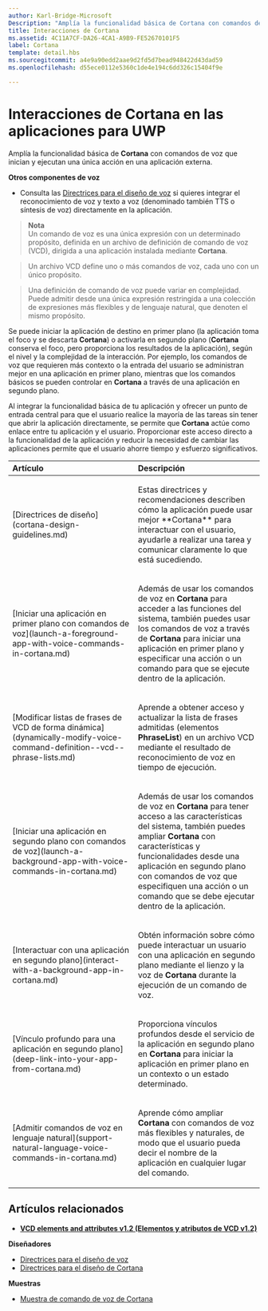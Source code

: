```yaml
---
author: Karl-Bridge-Microsoft
Description: "Amplía la funcionalidad básica de Cortana con comandos de voz que inician y ejecutan una acción única en una aplicación externa."
title: Interacciones de Cortana
ms.assetid: 4C11A7CF-DA26-4CA1-A9B9-FE52670101F5
label: Cortana
template: detail.hbs
ms.sourcegitcommit: a4e9a90edd2aae9d2fd5d7bead948422d43dad59
ms.openlocfilehash: d55ece0112e5360c1de4e194c6dd326c15404f9e

---
```


# Interacciones de Cortana en las aplicaciones para UWP




Amplía la funcionalidad básica de **Cortana** con comandos de voz que inician y ejecutan una única acción en una aplicación externa. 


**Otros componentes de voz**

-   Consulta las [Directrices para el diseño de voz](speech-interactions.md) si quieres integrar el reconocimiento de voz y texto a voz (denominado también TTS o síntesis de voz) directamente en la aplicación.

> **Nota**  
> Un comando de voz es una única expresión con un determinado propósito, definida en un archivo de definición de comando de voz (VCD), dirigida a una aplicación instalada mediante **Cortana**.

> Un archivo VCD define uno o más comandos de voz, cada uno con un único propósito.

> Una definición de comando de voz puede variar en complejidad. Puede admitir desde una única expresión restringida a una colección de expresiones más flexibles y de lenguaje natural, que denoten el mismo propósito.


Se puede iniciar la aplicación de destino en primer plano (la aplicación toma el foco y se descarta **Cortana**) o activarla en segundo plano (**Cortana** conserva el foco, pero proporciona los resultados de la aplicación), según el nivel y la complejidad de la interacción. Por ejemplo, los comandos de voz que requieren más contexto o la entrada del usuario se administran mejor en una aplicación en primer plano, mientras que los comandos básicos se pueden controlar en **Cortana** a través de una aplicación en segundo plano.

 

Al integrar la funcionalidad básica de tu aplicación y ofrecer un punto de entrada central para que el usuario realice la mayoría de las tareas sin tener que abrir la aplicación directamente, se permite que **Cortana** actúe como enlace entre tu aplicación y el usuario. Proporcionar este acceso directo a la funcionalidad de la aplicación y reducir la necesidad de cambiar las aplicaciones permite que el usuario ahorre tiempo y esfuerzo significativos.


<table>
<colgroup>
<col width="50%" />
<col width="50%" />
</colgroup>
<thead>
<tr class="header">
<th align="left">Artículo</th>
<th align="left">Descripción</th>
</tr>
</thead>
<tbody>
<tr class="odd">
<td align="left"><p>[Directrices de diseño](cortana-design-guidelines.md)</p></td>
<td align="left"><p>Estas directrices y recomendaciones describen cómo la aplicación puede usar mejor **Cortana** para interactuar con el usuario, ayudarle a realizar una tarea y comunicar claramente lo que está sucediendo.</p></td>
</tr>
<tr class="even">
<td align="left"><p>[Iniciar una aplicación en primer plano con comandos de voz](launch-a-foreground-app-with-voice-commands-in-cortana.md)</p></td>
<td align="left"><p>Además de usar los comandos de voz en <strong>Cortana</strong> para acceder a las funciones del sistema, también puedes usar los comandos de voz a través de <strong>Cortana</strong> para iniciar una aplicación en primer plano y especificar una acción o un comando para que se ejecute dentro de la aplicación.</p></td>
</tr>
<tr class="odd">
<td align="left"><p>[Modificar listas de frases de VCD de forma dinámica](dynamically-modify-voice-command-definition--vcd--phrase-lists.md)</p></td>
<td align="left"><p>Aprende a obtener acceso y actualizar la lista de frases admitidas (elementos <strong>PhraseList</strong>) en un archivo VCD mediante el resultado de reconocimiento de voz en tiempo de ejecución.</p></td>
</tr>
<tr class="even">
<td align="left"><p>[Iniciar una aplicación en segundo plano con comandos de voz](launch-a-background-app-with-voice-commands-in-cortana.md)</p></td>
<td align="left"><p>Además de usar los comandos de voz en <strong>Cortana</strong> para tener acceso a las características del sistema, también puedes ampliar <strong>Cortana</strong> con características y funcionalidades desde una aplicación en segundo plano con comandos de voz que especifiquen una acción o un comando que se debe ejecutar dentro de la aplicación.</p></td>
</tr>
<tr class="odd">
<td align="left"><p>[Interactuar con una aplicación en segundo plano](interact-with-a-background-app-in-cortana.md)</p></td>
<td align="left"><p>Obtén información sobre cómo puede interactuar un usuario con una aplicación en segundo plano mediante el lienzo y la voz de <strong>Cortana</strong> durante la ejecución de un comando de voz.</p></td>
</tr>
<tr class="even">
<td align="left"><p>[Vínculo profundo para una aplicación en segundo plano](deep-link-into-your-app-from-cortana.md)</p></td>
<td align="left"><p>Proporciona vínculos profundos desde el servicio de la aplicación en segundo plano en <strong>Cortana</strong> para iniciar la aplicación en primer plano en un contexto o un estado determinado.</p></td>
</tr>
<tr class="odd">
<td align="left"><p>[Admitir comandos de voz en lenguaje natural](support-natural-language-voice-commands-in-cortana.md)</p></td>
<td align="left"><p>Aprende cómo ampliar <strong>Cortana</strong> con comandos de voz más flexibles y naturales, de modo que el usuario pueda decir el nombre de la aplicación en cualquier lugar del comando.</p></td>
</tr>
</tbody>
</table>

 

## <span id="related_topics"></span>Artículos relacionados


* [**VCD elements and attributes v1.2 (Elementos y atributos de VCD v1.2)**](https://msdn.microsoft.com/library/windows/apps/dn706593)

**Diseñadores**
* [Directrices para el diseño de voz](https://msdn.microsoft.com/library/windows/apps/dn596121)
* [Directrices para el diseño de Cortana](https://msdn.microsoft.com/library/windows/apps/dn974233)

**Muestras**
* [Muestra de comando de voz de Cortana](http://go.microsoft.com/fwlink/p/?LinkID=619899)
 

 







<!--HONumber=Jun16_HO3-->


